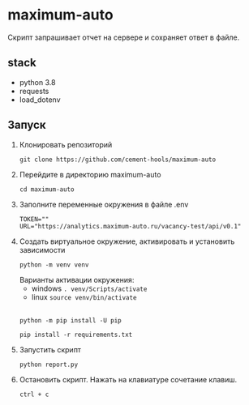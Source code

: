# maximum-auto
Скрипт запрашивает отчет на сервере и сохраняет ответ в файле.

## stack
- python 3.8
- requests
- load_dotenv

## Запуск
1. Клонировать репозиторий
    ```
    git clone https://github.com/cement-hools/maximum-auto
    ```
2. Перейдите в директорию maximum-auto
    ```
   cd maximum-auto
    ```
3. Заполните переменные окружения в файле .env
   ```
   TOKEN=""
   URL="https://analytics.maximum-auto.ru/vacancy-test/api/v0.1"
   ```
4. Создать виртуальное окружение, активировать и установить зависимости
    ``` 
   python -m venv venv
    ```
   Варианты активации окружения:
   - windows ```. venv/Scripts/activate ```
   - linux ```source venv/bin/activate ```
     <br><br>
   ```
   python -m pip install -U pip
   ```
   ```
   pip install -r requirements.txt
   ```
5. Запустить скрипт
   ```
   python report.py
   ```
6. Остановить скрипт. Нажать на клавиатуре сочетание клавиш.
   ```
   ctrl + c
   ```